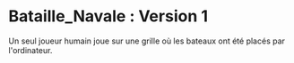 # Bataille_Navale : Version 1
Un seul joueur humain joue sur une grille où les bateaux ont été placés par l'ordinateur.
